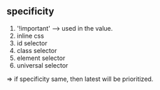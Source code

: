 ## specificity

1. '!important' --> used in the value.
2. inline css
3. id selector
4. class selector
5. element selector
6. universal selector

=> if specificity same, then latest will be prioritized.